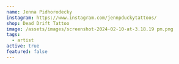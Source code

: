 ```yaml
---
name: Jenna Pidhorodecky
instagram: https://www.instagram.com/jennpduckytattoos/
shop: Dead Drift Tattoo
image: /assets/images/screenshot-2024-02-10-at-3.18.19 pm.png
tags:
  - artist
active: true
featured: false
---
```


